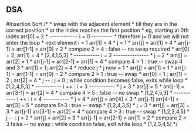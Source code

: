 ## DSA

#Insertion Sort
/*
                 * swap with the adjacent element 
                 * till they are in the correct position
                 * or the index reaches the first position
                 * eg, starting at 0th index arr[0] = 2
                 * ------------ i = 0 ---------
                 * therefore j= 0 and we will not enter the loop
                 * next element i = 1 arr[1] = 4
                 * j = 1
                 * arr[j] = arr[1] = 4 
                 * arr[j-1] = arr[1-1] = arr[0] = 2
                 * compare 2 > 4 : false -- no swap required
                 * arr[0] = 2; arr[1] = 4
                 * [2,4,1,5,3]
                 * ----------- i = 2 ---------------
                 * j = 2
                 * arr[j] = arr[2] = 1
                 * arr[j-1] = arr[2-1] = arr[1] = 4
                 * compare 4 > 1 : true -- swap 4 and 3
                 * arr[1] = 1; arr[2] = 4
                 * reduce j
                 * j now = 1
                 * arr[j] = arr[1] = 1
                 * arr[j-1] = arr[1-1] = arr[0] = 2
                 * compare 2 > 1 : true -- swap
                 * arr[0] = 1 ; arr[1] = 2 ; arr[2] = 4
                 * j -- ; j = 0 ; while condition becomes false, exits while loop
                 * [1,2,4,5,3]
                 * ----------- i ++ : i = 3 -----------
                 * j = 3
                 * arr[j] = 5
                 * arr[j-1] = arr[3-1] = arr[2] = 4
                 * compare 4 > 5 : false -- no swap
                 * [1,2,4,5,3]
                 * ----------- i ++ : i = 4 -----------
                 * j = 4
                 * arr[j] = arr[4] = 3
                 * arr[j-1] arr[4-1] = arr[3] = 5
                 * compare 5>3 : true -- swap
                 * [1,2,4,3,5]
                 * j = 3
                 * arr[j] = arr[3] = 3
                 * arr[j-1] arr[3-1] = arr[2] = 4
                 * compare 4 > 3 : true -- swap
                 * [1,2,3,4,5]
                 * j -- : j = 2
                 * arr[j] = arr[2] = 3
                 * arr[j-1] = arr[2-1] = arr[1] = 2
                 * compare 2 > 3 false -- no swap : while condition false, exit while loop
                 * [1,2,3,4,5]
                 */